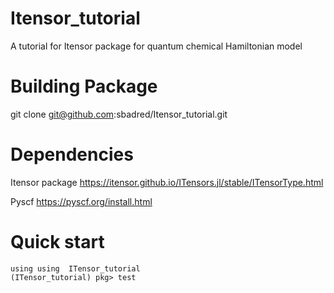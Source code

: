 # Itensor_tutorial
A tutorial for Itensor package for quantum chemical Hamiltonian model 

# Building Package
git clone git@github.com:sbadred/Itensor_tutorial.git 

# Dependencies

Itensor package
https://itensor.github.io/ITensors.jl/stable/ITensorType.html

Pyscf
https://pyscf.org/install.html

# Quick start
```
using using  ITensor_tutorial
(ITensor_tutorial) pkg> test
```
